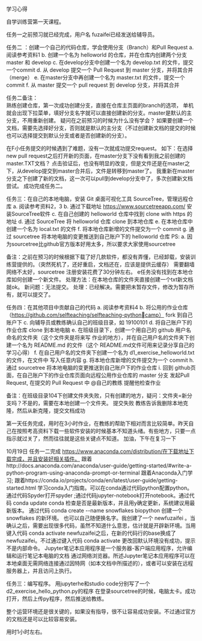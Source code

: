 学习心得

自学训练营第一天课程。

任务一之前预习就已经完成，用户名 fuzaifei已经发送给辅导员。

任务二 ：创建⼀个⾃⼰的代码仓库，学会使⽤分⽀（Branch）和Pull Request
a. 阅读参考资料1
b. 创建⼀个名为 helloworld 的仓库，并在仓库内创建两个分⽀ master 和 develop
c. 在develop分⽀中创建⼀个名为 develop.txt 的⽂件，提交⼀个commit
d. 从 develop 提交⼀个 Pull Request 到 master 分⽀，并将其合并（merge）
e. 在master分⽀中再创建⼀个名为 master.txt 的⽂件，提交⼀个commit
f. 从 master 提交⼀个 pull request 到 develop 分⽀，并将其合并

任务二备注：  
熟练创建仓库，第一次成功创建分支，直接在仓库主页面的branch的选项， 单机就会出现下拉菜单，填好分支名字就可以直接创建新的分支。master是默认的主分支，不用重新创建。               疑问在之前预习的时候为什么没有学会？
如果要创建一个文档，需要先选择好分支，否则就是默认的主分支（不过创建新文档的提交的时候也可以选择提交到默认分支或者是否创建新的分支）。

在F小任务提交的时候遇到了难题，没有一次就成功提交request。
如下：在选择new pull request之后打开新的页面，在master分支下没有看到我之前创建的master.TXT文档？  点击验证后，也没有明显的改变，但是文件还是在master之下，从develop提交到master合并后，文件是转移到master了。
我重新在master分支之下创建了新的文档，这一次可以pull到develop分支中了，多次创建新文档尝试。
成功完成任务二。

任务三：在⾃⼰的本地电脑，安装 Git 桌⾯可视化⼯具 SourceTree，管理远程仓库
a. 阅读参考资料2，3
b. 通过下载地址 https://www.sourcetreeapp.com/ 安装SourceTree软件
c. 在⾃⼰创建的 helloworld 仓库中找到 clone with https 的地址
d. 通过 SourceTree 将 helloworld 仓库 clone 到本地仓库
e. 在本地仓库中创建⼀个名为 local.txt 的⽂件
f. 将本地仓库新增的⽂件提交为⼀个 commit
g. 通过 sourcetree 将本地电脑的变更推送到⾃⼰账户下的 helloworld 仓库
PS:
a. 因为sourcetree⽐github官⽅版本好⽤太多，所以要求⼤家使⽤sourcetree

备注：之前在预习的时候根据下载了好几款软件，都没有弄懂，已经卸载，安装训练营提供的。（突然死机了，还好重启，文档还在，应该是提供云缓存）
需要翻墙网络不太好，sourcetree 注册安装花费了30分钟左右。
e任务没有找到在本地仓库如何创建一个新文件。   处理方法：在本地仓库的文件夹直接创建一个txt新文档就ok。
新问题：无法提交。   处理：已经解决。需要把未暂存文件，修改为暂存所有，就可以提交了。

任务四：在其他项⽬中贡献⾃⼰的代码
a. 阅读参考资料4
b. 将公⽤的作业仓库（https://github.com/selfteaching/selfteaching-pythoncamp） fork 到⾃⼰账户下
c. 向辅导员或教练确认⾃⼰的班级⽬录，如 19100101
d. 将⾃⼰账户下的作业仓库 clone 到本地电脑
e. 在班级⽬录下，创建⼀个⽤⾃⼰的 github ⽤户名命名的⽂件夹（这个⽂件夹是将来写
作业的地⽅），并在⾃⼰⽤户名的⽂件夹下创建⼀个名为 README.md 的⽂件（这个
README.md⽂件可⽤来记录分享⾃⼰的学习⼼得）
f. 在⾃⼰⽤户名的⽂件夹下创建⼀个名为 d1_exercise_helloworld.txt 的⽂件，在⽂件中
写⼊任意内容
g. 将本地仓库新增的⽂件提交为⼀个 commit
h. 通过 sourcetree 将本地电脑的变更推送到⾃⼰账户下的作业仓库
i. 回到 github⻚⾯，在⾃⼰账户下的作业仓库⻚⾯向远程公⽤作业仓库的 master 分⽀
发起Pull Request, 在提交的 Pull Request 中 @⾃⼰的教练 提醒他检查作业


备注：在班级目录104下创建文件夹失败，只有创建的地方，疑问：文件夹=新分支吗？不是的，需要在本地创建一个文件夹。
提交失败  教练告诉我删除本地克隆，然后从新克隆，提交文档成功

第一天任务完成，用时在3小时作业，在教练的帮助下相对而言比较简单。昨天自己在按照考高资料下载一些软件安装的时候基本不知道头绪。有些地方，只要一点指示就过关了，然而往往就是这些关键点不知道。
加油，下午在复习一下

10月19日
任务一二完成
https://www.anaconda.com/distribution/在下载地址下载完成，并且安装好相关插件。
跟着http://docs.anaconda.com/anaconda/user-guide/getting-started/#write-a-python-program-using-anaconda-prompt-or-terminal   跟着Anaconda入门学习;
跟着https://conda.io/projects/conda/en/latest/user-guide/getting-started.html    学习conda入门指南。可以在conda通过代码python配置python。通过代码Spyder打开spyder ;通过代码jupyter-notebook打开notebook。通过代码  conda update conda  检查是否是最新版本，并且用y确定更新，系统建议用最新版本。
通过代码 conda create --name snowflakes biopython  创建一个 snowflakes 的新环境。 也可以自己随便换名字。我创建了一个 newfuzaifei 。当确认之后，需要出现很多代码，虽然不知道什么意思，估计就是开辟新环境。当用键入代码 conda activate newfuzaifei之后，在新的代码行的base换成了newfuzaifei。不过通过键入代码 conda activate 更改回默认环境没有成功，提示不是内部命令。
Jupyter笔记本应用程序是一个服务器-客户端应用程序，允许编辑和运行笔记本电脑的文档 通过网络浏览器。所述Jupyter笔记本应用程序可以在本地桌面无需网络连接通过因特网（如本文档中所描述的），或者可以安装在远程服务器上，并且访问上执行。

任务三：编写程序。
用jupyterhe和studio code分别写了一个d2_exercise_hello_python.py的程序
在登录sourcetree的时候，电脑太卡。成功打开，然后上传py程序，然后推送给教练。


整个运营环境还是很关键的，如果没有指导，很不让容易成功安装。不过通过官方的文档还是可以比较容易安装。

用时1小时左右。
